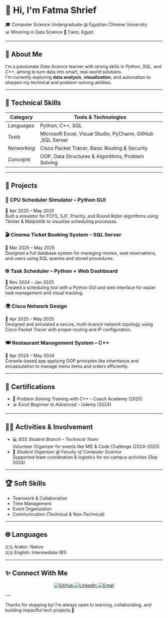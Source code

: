 # 👋 Hi, I'm Fatma Shrief

🎓 Computer Science Undergraduate @ Egyptian Chinese University  
📊 Minoring in Data Science
📍 Cairo, Egypt  

---

## 💼 About Me

I'm a passionate *Data Science* learner with strong skills in *Python*, *SQL*, and *C++*, aiming to turn data into smart, real-world solutions.  
I'm currently exploring **data analysis**, **visualization**, and automation to sharpen my technical and problem-solving abilities.

---

## 🔧 Technical Skills

| Category        | Tools & Technologies                                      |
|-----------------|-----------------------------------------------------------|
| *Languages*   | Python, C++, SQL                                          |
| *Tools*       | Microsoft Excel, Visual Studio, PyCharm, GitHub ,SQL Server   |
| *Networking*  | Cisco Packet Tracer, Basic Routing & Security             |
| *Concepts*    | OOP, Data Structures & Algorithms, Problem Solving        |
---

## 🚀 Projects

### 🧠 CPU Scheduler Simulator – Python GUI  
📅 Apr 2025 – May 2025  
Built a simulator for FCFS, SJF, Priority, and Round Robin algorithms using Tkinter & Matplotlib to visualize scheduling processes.

### 🎬 Cinema Ticket Booking System – SQL Server  
📅 Mar 2025 – May 2025  
Designed a full database system for managing movies, seat reservations, and users using SQL queries and stored procedures.

### 🌐 Task Scheduler – Python + Web Dashboard  
📅 Nov 2024 – Jan 2025  
Created a scheduling tool with a Python GUI and web interface for easier task management and visual tracking.

### 🌍 Cisco Network Design  
📅 Apr 2025 – May 2025  
Designed and simulated a secure, multi-branch network topology using Cisco Packet Tracer with proper routing and IP configuration.

### 🍽 Restaurant Management System – C++  
📅 Apr 2024 – May 2024  
Console-based app applying OOP principles like inheritance and encapsulation to manage menu items and orders efficiently.

---

## 📜 Certifications

- 🧠 *Problem Solving Training with C++* – Coach Academy (2025)  
- 📊 *Excel Beginner to Advanced* – Udemy (2024)

---

## 🧑‍🏫 Activities & Involvement

- 💻 *IEEE Student Branch – Technical Team*  
  Volunteer Organizer for events like MIE & Code Challenge (2024–2025)  
- 🎯 *Student Organizer @ Faculty of Computer Science*  
  Supported team coordination & logistics for on-campus activities (Sep 2024)

---

## 🏆 Soft Skills

- Teamwork & Collaboration  
- Time Management  
- Event Organization  
- Communication (Technical & Non-Technical)

---

## 🌐 Languages

🇪🇬 Arabic: Native  
🇬🇧 English: Intermediate (B1)

---
## ✨ Connect With Me  

<p align="center">
  <!-- GitHub -->
  <a href="[YOUR_GITHUB_LINK_HERE](https://github.com/Fatma-Shrief-219/fatma-shrief-219.github.io)" target="_blank">
    <img src="https://img.icons8.com/fluent/48/000000/github.png" alt="GitHub" title="GitHub"/>
  </a>
  
  <!-- LinkedIn -->
  <a href="https://www.linkedin.com/in/fatma-shrife-63b646294?utm_source=share&utm_campaign=share_via&utm_content=profile&utm_medium=android_app" target="_blank">
    <img src="https://img.icons8.com/color/48/000000/linkedin.png" alt="LinkedIn" title="LinkedIn"/>
  </a>
  
  <!-- Email -->
  <a href="mailto:fatmashrife602@gmail.com" target="_blank">
    <img src="https://img.icons8.com/color/48/000000/gmail-new.png" alt="Email" title="Email"/>
  </a>
</p> 
---

Thanks for stopping by! I’m always open to learning, collaborating, and building impactful tech projects 🚀
